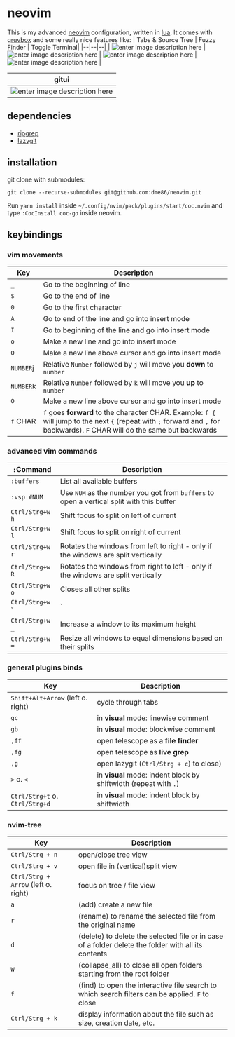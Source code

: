 # neovim

This is my advanced [neovim](https://neovim.io/) configuration, written in [lua](https://www.lua.org/). It comes with [gruvbox](https://github.com/morhetz/gruvbox) and some really nice features like:
| Tabs & Source Tree | Fuzzy Finder | Toggle Terminal|
|--|--|--|
| ![enter image description here](https://i.imgur.com/NaalKtO.png) | ![enter image description here](https://i.imgur.com/zDb5YFK.png) | ![enter image description here](https://i.imgur.com/9guCN8L.png) |![enter image description here](https://i.imgur.com/x8DZLsi.png) |

| gitui |  
|--|
|![enter image description here](https://i.imgur.com/x8DZLsi.png)  |  



## dependencies

- [ripgrep](https://github.com/BurntSushi/ripgrep)
- [lazygit](https://github.com/jesseduffield/lazygit)

## installation

git clone with submodules:

    git clone --recurse-submodules git@github.com:dme86/neovim.git
    
Run `yarn install` inside `~/.config/nvim/pack/plugins/start/coc.nvim` and type `:CocInstall coc-go` inside neovim.

## keybindings

### vim movements

|Key  |Description  |
|--|--|
|`_`|Go to the beginning of line|
|`$`|Go to the end of line|
|`0`|Go to the first character|
|`A`|Go to end of the line and go into insert mode|
|`I`|Go to beginning of the line and go into insert mode|
|`o`|Make a new line and go into insert mode|
|`O`|Make a new line above cursor and go into insert mode|
|`NUMBER`j|Relative `Number` followed by `j` will move you **down** to `number`|
|`NUMBER`k|Relative `Number` followed by `k` will move you **up** to `number`|
|`O`|Make a new line above cursor and go into insert mode|
|`f` CHAR|`f` goes **forward** to the character CHAR. Example: `f {` will jump to the next `{` (repeat with `;` forward and `,` for backwards). `F` CHAR will do the same but backwards|

### advanced vim commands

|`:`Command  |Description  |
|--|--|
|`:buffers`|List all available buffers|
|`:vsp #NUM`|Use `NUM` as the number you got from `buffers` to open a vertical split with this buffer|
|`Ctrl/Strg+w` `h`|Shift focus to split on left of current|
|`Ctrl/Strg+w` `l`|Shift focus to split on right of current|
|`Ctrl/Strg+w` `r`|Rotates the windows from left to right - only if the windows are split vertically|
|`Ctrl/Strg+w` `R`|Rotates the windows from right to left - only if the windows are split vertically|
|`Ctrl/Strg+w` `o`|Closes all other splits|
|`Ctrl/Strg+w` `|`|Increase a window to its maximum width|
|`Ctrl/Strg+w` `_`|Increase a window to its maximum height|
|`Ctrl/Strg+w` `=`|Resize all windows to equal dimensions based on their splits|

###  general plugins binds

|Key  |Description  |
|--|--|
|`Shift+Alt+Arrow` (left o. right)|cycle through tabs|
|`gc`|in **visual** mode: linewise comment|
|`gb`|in **visual** mode: blockwise comment|
|`,ff`|open telescope as a **file finder**|
|`,fg`|open telescope as **live grep**|
|`,g`|open lazygit (`Ctrl/Strg + c`) to close)|
|`>` o. `<`|in **visual** mode: indent block by shiftwidth (repeat with `.`)|
|`Ctrl/Strg+t` o. `Ctrl/Strg+d`|in **visual** mode: indent block by shiftwidth|


### nvim-tree

|Key  |Description  |
|--|--|
|`Ctrl/Strg + n` |open/close tree view |
|`Ctrl/Strg + v`|open file in (vertical)split view|
|`Ctrl/Strg + Arrow` (left o. right)|focus on tree / file view|
|`a`|(add) create a new file|
|`r`|(rename) to rename the selected file from the original name|
|`d`|(delete) to delete the selected file or in case of a folder delete the folder with all its contents|
|`W`|(collapse_all) to close all open folders starting from the root folder|
|`f`|(find) to open the interactive file search to which search filters can be applied. `F` to close|
|`Ctrl/Strg + k`|display information about the file such as size, creation date, etc.|
